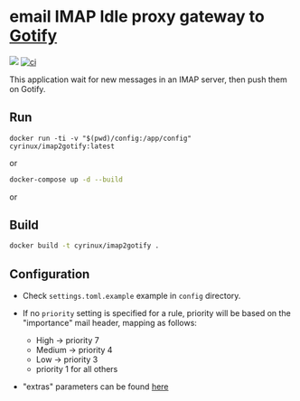 # email IMAP Idle proxy gateway to [Gotify](https://gotify.net)

[![](https://images.microbadger.com/badges/version/cyrinux/imap2gotify.svg)](https://microbadger.com/images/cyrinux/imap2gotify)
[![ci](https://github.com/cyrinux/imap2gotify/actions/workflows/ci.yml/badge.svg)](https://github.com/cyrinux/imap2gotify/actions/workflows/ci.yml)

This application wait for new messages in an IMAP server, then push them on Gotify.

## Run

```
docker run -ti -v "$(pwd)/config:/app/config" cyrinux/imap2gotify:latest
```

or

```bash
docker-compose up -d --build
```

or

## Build

```bash
docker build -t cyrinux/imap2gotify .
```

## Configuration

- Check `settings.toml.example` example in `config` directory.

- If no `priority` setting is specified for a rule, priority will be based on the
  "importance" mail header, mapping as follows:

  - High -> priority 7
  - Medium -> priority 4
  - Low -> priority 3
  - priority 1 for all others

- "extras" parameters can be found [here](https://gotify.net/docs/msgextras)
